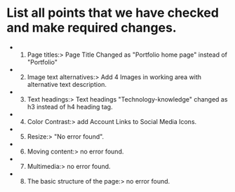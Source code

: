 # List all points that we have checked and make required changes.

- 1. Page titles:> Page Title Changed as "Portfolio home page" instead of "Portfolio"
- 2. Image text alternatives:> Add 4 Images in working area with alternative text description.
- 3. Text headings:> Text headings "Technology-knowledge" changed as h3 instead of h4 heading tag.
- 4. Color Contrast:> add Account Links to Social Media Icons.
- 5. Resize:> "No error found".
- 6. Moving content:> no error found.
- 7. Multimedia:> no error found.
- 8. The basic structure of the page:> no error found.
